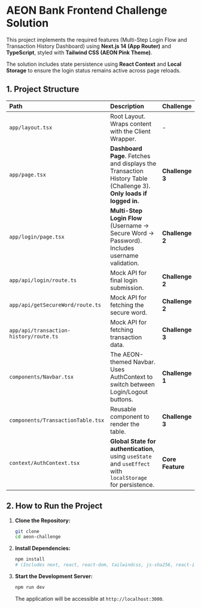 # AEON Bank Frontend Challenge Solution

This project implements the required features (Multi-Step Login Flow and Transaction History Dashboard) using **Next.js 14 (App Router)** and **TypeScript**, styled with **Tailwind CSS (AEON Pink Theme)**.

The solution includes state persistence using **React Context** and **Local Storage** to ensure the login status remains active across page reloads.

## 1. Project Structure

| Path | Description | Challenge |
| :--- | :--- | :--- |
| `app/layout.tsx` | Root Layout. Wraps content with the Client Wrapper. | - |
| `app/page.tsx` | **Dashboard Page**. Fetches and displays the Transaction History Table (Challenge 3). **Only loads if logged in.** | **Challenge 3** |
| `app/login/page.tsx` | **Multi-Step Login Flow** (Username -> Secure Word -> Password). Includes username validation. | **Challenge 2** |
| `app/api/login/route.ts` | Mock API for final login submission. | **Challenge 2** |
| `app/api/getSecureWord/route.ts` | Mock API for fetching the secure word. | **Challenge 2** |
| `app/api/transaction-history/route.ts` | Mock API for fetching transaction data. | **Challenge 3** |
| `components/Navbar.tsx` | The AEON-themed Navbar. Uses AuthContext to switch between Login/Logout buttons. | **Challenge 1** |
| `components/TransactionTable.tsx` | Reusable component to render the table. | **Challenge 3** |
| `context/AuthContext.tsx` | **Global State for authentication**, using `useState` and `useEffect` with `localStorage` for persistence. | **Core Feature** |

## 2. How to Run the Project

1.  **Clone the Repository:**
    ```bash
    git clone 
    cd aeon-challenge
    ```

2.  **Install Dependencies:**
    ```bash
    npm install
    # (Includes next, react, react-dom, tailwindcss, js-sha256, react-icons)
    ```

3.  **Start the Development Server:**
    ```bash
    npm run dev
    ```
    The application will be accessible at `http://localhost:3000`.